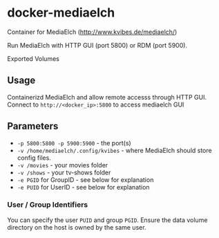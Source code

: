 # docker-mediaelch

Container for MediaElch (http://www.kvibes.de/mediaelch/)

Run MediaElch with HTTP GUI (port 5800) or RDM (port 5900).

Exported Volumes 

## Usage
Containerizd MediaElch and allow remote accesss through HTTP GUI. Connect to `http://<docker_ip>:5800` to access mediaelch GUI

## Parameters
* `-p 5800:5800 -p 5900:5900` - the port(s)
* `-v /home/mediaelch/.config/kvibes` - where MediaElch should store config files.
* `-v /movies` - your movies folder
* `-v /shows` - your tv-shows folder
* `-e PGID` for GroupID - see below for explanation
* `-e PUID` for UserID - see below for explanation

### User / Group Identifiers
You can specify the user `PUID` and group `PGID`. Ensure the data volume directory on the host is owned by the same user.
